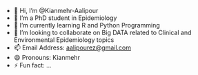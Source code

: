 - 👋 Hi, I’m @Kianmehr-Aalipour
- 👀 I’m a PhD student in Epidemiology 
- 🌱 I’m currently learning R and Python Programming
- 💞️ I’m looking to collaborate on Big DATA related to Clinical and Environmental Epidemiology topics 
- 📫 Email Address: aalipourez@gmail.com
- 😄 Pronouns: Kianmehr
- ⚡ Fun fact: ...

<!---
Kianmehr-Aalipour/Kianmehr-Aalipour is a ✨ special ✨ repository because its `README.md` (this file) appears on your GitHub profile.
You can click the Preview link to take a look at your changes.
--->

